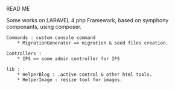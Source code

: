 READ ME

Some works on LARAVEL 4 php Framework, based on symphony componants, using composer.

	Commands : custom console command
		* MigrationGenerator => migration & seed files creation.
		
	Controllers :
		* IFS => some admin controller for IFS
		
	lib :
		* HelperBlog : .active control & other html tools.
		* HelperImage : resize tool for images.